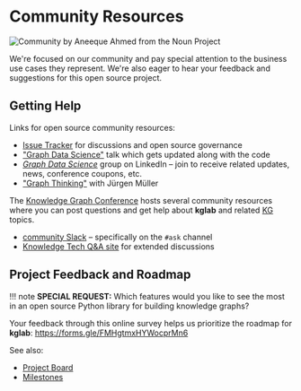 # Community Resources

<img src="../assets/nouns/community.png" alt="Community by Aneeque Ahmed from the Noun Project" />

We're focused on our community and pay special attention to the
business use cases they represent.
We're also eager to hear your feedback and suggestions for this open
source project.


## Getting Help

Links for open source community resources:

  * [Issue Tracker](https://github.com/DerwenAI/kglab/issues) for discussions and open source governance
  * ["Graph Data Science"](https://derwen.ai/s/kcgh) talk which gets updated along with the code
  * [*Graph Data Science*](https://www.linkedin.com/groups/6725785/) group on LinkedIn – join to receive related updates, news, conference coupons, etc.
  * ["Graph Thinking"](https://medium.com/knowledge-technologies/graph-thinking-5e9c85134ab0) with Jürgen Müller

The [Knowledge Graph Conference](glossary/#knowledge-graph-conference)
hosts several community resources where you can post questions and 
get help about **kglab** and related
[KG](glossary/#kg)
topics.

  * [community Slack](https://knowledgegraphconf.slack.com/ssb/redirect) – specifically on the `#ask` channel
  * [Knowledge Tech Q&A site](https://answers.knowledgegraph.tech/) for extended discussions


## Project Feedback and Roadmap

!!! note
    **SPECIAL REQUEST:** Which features would you like to see the most
    in an open source Python library for building knowledge graphs?

Your feedback through this online survey helps us prioritize the roadmap for **kglab**:
<https://forms.gle/FMHgtmxHYWocprMn6>

See also:

  * [Project Board](https://github.com/DerwenAI/kglab/projects/1)
  * [Milestones](https://github.com/DerwenAI/kglab/milestones)
